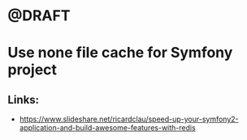 # @DRAFT

# Use none file cache for Symfony project


## Links:
* https://www.slideshare.net/ricardclau/speed-up-your-symfony2-application-and-build-awesome-features-with-redis